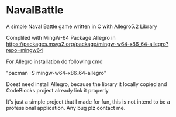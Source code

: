# NavalBattle
A simple Naval Battle game written in C with Allegro5.2 Library

Compliled with MingW-64
Package Allegro in https://packages.msys2.org/package/mingw-w64-x86_64-allegro?repo=mingw64

For Allegro installation do following cmd

"pacman -S mingw-w64-x86_64-allegro"

Doest need install Allegro, because the library it locally copied and CodeBlocks project already link it properly


It's just a simple project that I made for fun, this is not intend to be a professional application. Any bug plz contact me.


